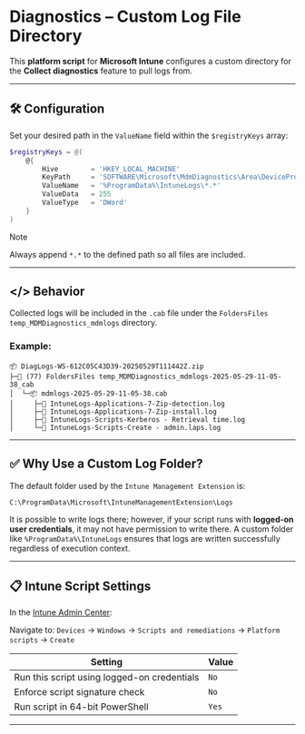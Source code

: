 # Diagnostics – Custom Log File Directory

This **platform script** for **Microsoft Intune** configures a custom directory for the **Collect diagnostics** feature to pull logs from.

---

## 🛠️ Configuration

Set your desired path in the `ValueName` field within the `$registryKeys` array:

```powershell
$registryKeys = @(
    @{
        Hive        = 'HKEY_LOCAL_MACHINE'
        KeyPath     = 'SOFTWARE\Microsoft\MdmDiagnostics\Area\DeviceProvisioning\FileEntry'
        ValueName   = '%ProgramData%\IntuneLogs\*.*'
        ValueData   = 255
        ValueType   = 'DWord'
    }
)
```

> [!Note]
> Always append `*.*` to the defined path so all files are included.

---

## </> Behavior

Collected logs will be included in the `.cab` file under the `FoldersFiles temp_MDMDiagnostics_mdmlogs` directory.

### Example:

```
📦 DiagLogs-WS-612C05C43D39-20250529T111442Z.zip   
├─📁 (77) FoldersFiles temp_MDMDiagnostics_mdmlogs-2025-05-29-11-05-38_cab
│  └─📦 mdmlogs-2025-05-29-11-05-38.cab
│     ├─📄 IntuneLogs-Applications-7-Zip-detection.log
│     ├─📄 IntuneLogs-Applications-7-Zip-install.log
│     ├─📄 IntuneLogs-Scripts-Kerberos - Retrieval time.log
│     └─📄 IntuneLogs-Scripts-Create - admin.laps.log
```

---

## ✅ Why Use a Custom Log Folder?

The default folder used by the  `Intune Management Extension` is:

```
C:\ProgramData\Microsoft\IntuneManagementExtension\Logs
```
It is possible to write logs there; however, if your script runs with **logged-on user credentials**, it may not have permission to write there. A custom folder like `%ProgramData%\IntuneLogs` ensures that logs are written successfully regardless of execution context.

---

## 📋 Intune Script Settings

In the [Intune Admin Center](https://intune.microsoft.com):

Navigate to:
`Devices` → `Windows` → `Scripts and remediations` → `Platform scripts` → `Create`

| Setting                                     | Value |
| ------------------------------------------- | ----- |
| Run this script using logged-on credentials | `No`  |
| Enforce script signature check              | `No`  |
| Run script in 64-bit PowerShell             | `Yes` |

---
